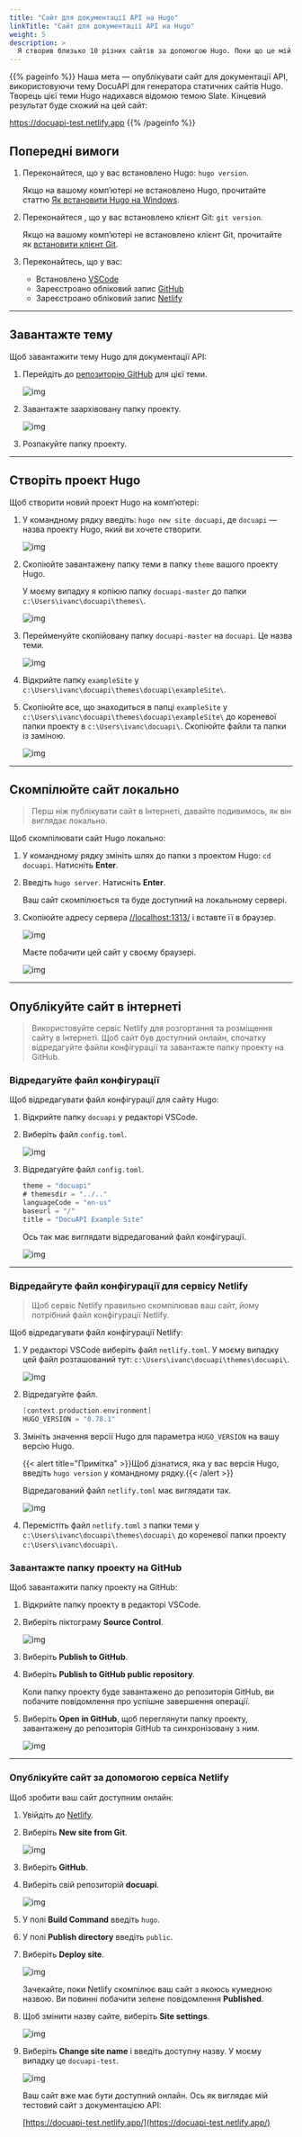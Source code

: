 ```yaml
---
title: "Сайт для документації API на Hugo"
linkTitle: "Сайт для документації API на Hugo"
weight: 5
description: >
  Я створив близько 10 різних сайтів за допомогою Hugo. Поки що це мій улюблений генератор статичних сайтів. Швидкість компіляції — менше хвилини для кожного сайту, що я опублікував. Однак процес налаштування сайтів Hugo для мене не дуже зрозумілий. Я хотів би мати чіткі інструкції, як додати тему та опублікувати сайт в Інтернеті. Багато тем Hugo доступні на [JAMstack Themes](https://jamstackthemes.dev/).
---
```


{{% pageinfo %}}
Наша мета — опублікувати сайт для документації API, використовуючи тему DocuAPI для генератора статичних сайтів Hugo. Творець цієї теми Hugo надихався відомою темою Slate. Кінцевий результат буде схожий на цей сайт:

https://docuapi-test.netlify.app
{{% /pageinfo %}}

## Попередні вимоги

1. Переконайтеся, що у вас встановлено Hugo: `hugo version`.

    Якщо на вашому комп’ютері не встановлено Hugo, прочитайте статтю [Як встановити Hugo на Windows](https://docsy-site.netlify.app/ua/docs/static-site-generators/hugo-install/).

2. Переконайтеся , що у вас встановлено клієнт Git: `git version`.

    Якщо на вашому комп’ютері не встановлено клієнт Git, прочитайте як [встановити клієнт Git](https://docsy-site.netlify.app/ua/docs/static-site-generators/jekyll/#клієнт-git).

3. Переконайтесь, що у вас:

    * Встановлено [VSCode](https://code.visualstudio.com/)
    * Зареєстроано обліковий запис [GitHub](https://github.com/)
    * Зареєстроано обліковий запис [Netlify](https://www.netlify.com/)

---

## Завантажте тему

Щоб завантажити тему Hugo для документації API:

1. Перейдіть до [репозиторію GitHub](https://github.com/bep/docuapi) для цієї теми.

    ![img](/docs/img/docuapi-theme.png)

2. Завантажте заархівовану папку проекту.

    ![img](/docs/img/download-theme-docuapi.png)

3. Розпакуйте папку проекту.

---

## Створіть проект Hugo

Щоб створити новий проект Hugo на комп’ютері:

1. У командному рядку введіть: `hugo new site docuapi`, де `docuapi` — назва проекту Hugo, який ви хочете створити.

    ![img](/docs/img/hugo-new-site.png)

2. Скопіюйте завантажену папку теми в папку `theme` вашого проекту Hugo.

    У моєму випадку я копіюю папку `docuapi-master` до папки `c:\Users\ivanc\docuapi\themes\`.

    ![img](/docs/img/copy-theme-folder.png)

3. Перейменуйте скопійовану папку `docuapi-master` на `docuapi`. Це назва теми.

    ![img](/docs/img/renamed-folder.png)

4. Відкрийте папку `exampleSite` у `c:\Users\ivanc\docuapi\themes\docuapi\exampleSite\`.

5. Скопіюйте все, що знаходиться в папці `exampleSite` у `c:\Users\ivanc\docuapi\themes\docuapi\exampleSite\` до кореневої папки проекту в `c:\Users\ivanc\docuapi\`. Скопіюйте файли та папки із заміною.

    ![img](/docs/img/copy-exampleSite.png)

---

## Скомпілюйте сайт локально

> Перш ніж публікувати сайт в Інтернеті, давайте подивимось, як він виглядає локально.

Щоб скомпілювати сайт Hugo локально:

1. У командному рядку змініть шлях до папки з проектом Hugo: `cd docuapi`. Натисніть **Enter**.

2. Введіть `hugo server`. Натисніть **Enter**.

    Ваш сайт скомпілюється та буде доступний на локальному сервері.

3. Скопіюйте адресу сервера [//localhost:1313/](//localhost:1313/) і вставте її в браузер.

    ![img](/docs/img/hugo-server.png)

    Маєте побачити цей сайт у своєму браузері.

    ![img](/docs/img/local-site.png)

---

## Опублікуйте сайт в інтернеті

> Використовуйте сервіс Netlify для розгортання та розміщення сайту в Інтернеті. Щоб сайт був доступний онлайн, спочатку відредагуйте файли конфігурації та завантажте папку проекту на GitHub.

### Відредагуйте файл конфігурації

Щоб відредагувати файл конфігурації для сайту Hugo:

1. Відкрийте папку `docuapi` у редакторі VSCode.

2. Виберіть файл `config.toml`.

    ![img](/docs/img/config.toml-file.png)

3. Відредагуйте файл `config.toml`.

    ```go
    theme = "docuapi"
    # themesdir = "../.."
    languageCode = "en-us"
    baseurl = "/"
    title = "DocuAPI Example Site"
    ```

    Ось так має виглядати відредагований файл конфігурації.

    ![img](/docs/img/edited-toml.png)

---

### Відредайгуте файл конфігурації для сервісу Netlify

> Щоб сервіс Netlify правильно скомпілював ваш сайт, йому потрібний файл конфігурації Netlify.

Щоб відредагувати файл конфігурації Netlify:

1. У редакторі VSCode виберіть файл `netlify.toml`. У моєму випадку цей файл розташований тут: `c:\Users\ivanc\docuapi\themes\docuapi\`.

    ![img](/docs/img/netlify.toml.png)

2. Відредагуйте файл.

    ```go
    [context.production.environment]
    HUGO_VERSION = "0.78.1"
    ```

3. Змініть значення версії Hugo для параметра `HUGO_VERSION` на вашу версію Hugo.

    {{< alert title="Примітка" >}}Щоб дізнатися, яка у вас версія Hugo, введіть `hugo version` у командному рядку.{{< /alert >}}

    Відредагований файл `netlify.toml` має виглядати так.

    ![img](/docs/img/netlify-file.png)

4. Перемістіть файл `netlify.toml` з папки теми у `c:\Users\ivanc\docuapi\themes\docuapi\` до кореневої папки проекту `c:\Users\ivanc\docuapi\`.

### Завантажте папку проекту на GitHub

Щоб завантажити папку проекту на GitHub:

1. Відкрийте папку проекту в редакторі VSCode.

2. Виберіть піктограму **Source Control**.

    ![img](/docs/img/source-control.png)

3. Виберіть **Publish to GitHub**.

4. Виберіть **Publish to GitHub public repository**.

    Коли папку проекту буде завантажено до репозиторія GitHub, ви побачите повідомлення про успішне завершення операції.

5. Виберіть **Open in GitHub**, щоб переглянути папку проекту, завантажену до репозиторія GitHub та синхронізовану з ним.

    ![img](/docs/img/github-repo-docuapi.png)

---

### Опублікуйте сайт за допомогою сервіса Netlify

Щоб зробити ваш сайт доступним онлайн:

1. Увійдіть до [Netlify](https://www.netlify.com/).

2. Виберіть **New site from Git**.

    ![img](/docs/img/new-site-netlify.png)

3. Виберіть **GitHub**.

4. Виберіть свій репозиторій **docuapi**.

    ![img](/docs/img/docuapi-repo.png)

5. У полі **Build Command** введіть `hugo`.

6. У полі **Publish directory** введіть `public`.

7. Виберіть **Deploy site**.

    ![img](/docs/img/deploy-site.png)

    Зачекайте, поки Netlify скомпілює ваш сайт з якоюсь кумедною назвою. Ви повинні побачити зелене повідомлення **Published**.

8. Щоб змінити назву сайте, виберіть **Site settings**.

    ![img](/docs/img/site-settings.png)

9. Виберіть **Change site name** і введіть доступну назву. У моєму випадку це `docuapi-test`.

    ![img](/docs/img/change-name-docuapi.png)

    Ваш сайт вже має бути доступний онлайн. Ось як виглядає мій тестовий сайт з документацією API:

    [https://docuapi-test.netlify.app/](https://docuapi-test.netlify.app/)